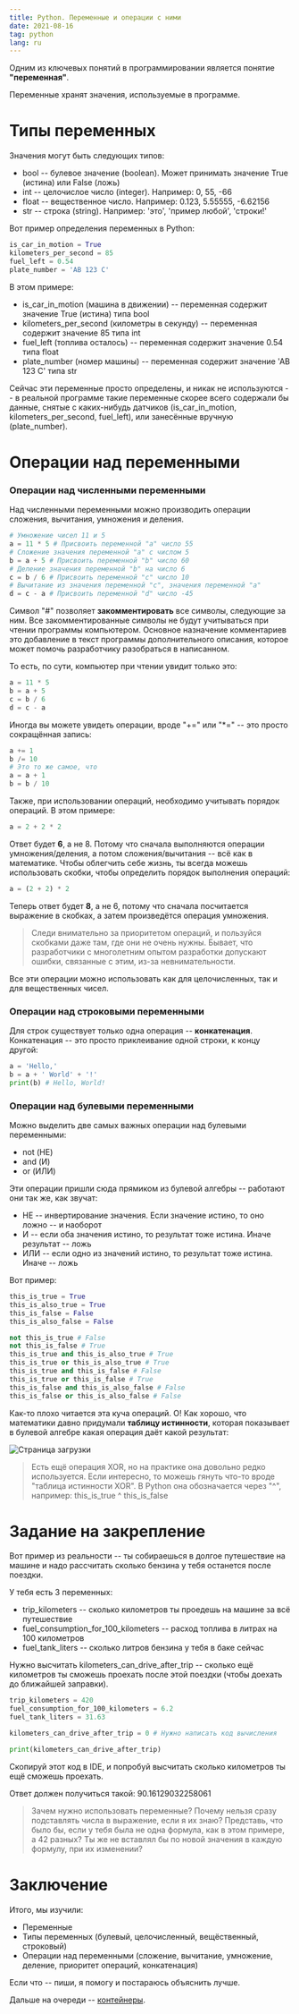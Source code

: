 ```yaml
---
title: Python. Переменные и операции с ними
date: 2021-08-16
tag: python
lang: ru
---
```


Одним из ключевых понятий в программировании является понятие **"переменная"**.

Переменные хранят значения, используемые в программе.

# [](#header-1)Типы переменных

Значения могут быть следующих типов:

* bool -- булевое значение (boolean). Может принимать значение True (истина) или False (ложь)
* int -- целочислое число (integer). Например: 0, 55, -66
* float -- вещественное число. Например: 0.123, 5.55555, -6.62156
* str -- строка (string). Например: 'это', 'пример любой', 'строки!'

Вот пример определения переменных в Python:

```python
is_car_in_motion = True
kilometers_per_second = 85
fuel_left = 0.54
plate_number = 'АВ 123 С'
```

В этом примере:

* is_car_in_motion (машина в движении) -- переменная содержит значение True (истина) типа bool
* kilometers_per_second (километры в секунду) -- переменная содержит значение 85 типа int
* fuel_left (топлива осталось) -- переменная содержит значение 0.54 типа float
* plate_number (номер машины) -- переменная содержит значение 'АВ 123 С' типа str

Сейчас эти переменные просто определены, и никак не используются -- в реальной программе такие переменные скорее всего содержали бы данные, снятые с каких-нибудь датчиков (is_car_in_motion, kilometers_per_second, fuel_left), или занесённые вручную (plate_number).

# [](#header-1)Операции над переменными

### [](#header-3)Операции над численными переменными

Над численными переменными можно производить операции сложения, вычитания, умножения и деления.

```python
# Умножение чисел 11 и 5
a = 11 * 5 # Присвоить переменной "a" число 55
# Сложение значения переменной "a" с числом 5
b = a + 5 # Присвоить переменной "b" число 60
# Деление значения переменной "b" на число 6
c = b / 6 # Присвоить переменной "c" число 10
# Вычитание из значения переменной "c", значения переменной "a"
d = c - a # Присвоить переменной "d" число -45
```

Символ "#" позволяет **закомментировать** все символы, следующие за ним. Все закомментированные символы не будут учитываться при чтении программы компьютером. Основное назначение комментариев это добавление в текст программы дополнительного описания, которое может помочь разработчику разобраться в написанном.

То есть, по сути, компьютер при чтении увидит только это:

```python
a = 11 * 5
b = a + 5
c = b / 6
d = c - a
```

Иногда вы можете увидеть операции, вроде "+=" или "*=" -- это просто сокращённая запись:

```python
a += 1
b /= 10
# Это то же самое, что
a = a + 1
b = b / 10
```

Также, при использовании операций, необходимо учитывать порядок операций. В этом примере:

```python
a = 2 + 2 * 2
```

Ответ будет **6**, а не 8. Потому что сначала выполняются операции умножения/деления, а потом сложения/вычитания -- всё как в математике. Чтобы облегчить себе жизнь, ты всегда можешь использовать скобки, чтобы определить порядок выполнения операций:

```python
a = (2 + 2) * 2
```

Теперь ответ будет **8**, а не 6, потому что сначала посчитается выражение в скобках, а затем произведётся операция умножения.

> Следи внимательно за приоритетом операций, и пользуйся скобками даже там, где они не очень нужны. Бывает, что разработчики с многолетним опытом разработки допускают ошибки, связанные с этим, из-за невнимательности.

Все эти операции можно использовать как для целочисленных, так и для вещественных чисел.

### [](#header-3)Операции над строковыми переменными

Для строк существует только одна операция -- **конкатенация**. Конкатенация -- это просто приклеивание одной строки, к концу другой:

```python
a = 'Hello,'
b = a + ' World' + '!'
print(b) # Hello, World!
```

### [](#header-3)Операции над булевыми переменными

Можно выделить две самых важных операции над булевыми переменными:

* not (НЕ)
* and (И)
* or (ИЛИ)

Эти операции пришли сюда прямиком из булевой алгебры -- работают они так же, как звучат:

* НЕ -- инвертирование значения. Если значение истино, то оно ложно -- и наоборот
* И -- если оба значения истино, то результат тоже истина. Иначе результат -- ложь
* ИЛИ -- если одно из значений истино, то результат тоже истина. Иначе -- ложь

Вот пример:

```python
this_is_true = True
this_is_also_true = True
this_is_false = False
this_is_also_false = False

not this_is_true # False
not this_is_false # True
this_is_true and this_is_also_true # True
this_is_true or this_is_also_true # True
this_is_true and this_is_false # False
this_is_true or this_is_false # True
this_is_false and this_is_also_false # False
this_is_false or this_is_also_false # False
```

Как-то плохо читается эта куча операций. О! Как хорошо, что математики давно придумали **таблицу истинности**, которая показывает в булевой алгебре какая операция даёт какой результат:

![Страница загрузки](/assets/images/bool-or-and.png)

> Есть ещё операция XOR, но на практике она довольно редко используется.  Если интересно, то можешь гянуть что-то вроде "таблица истинности XOR". В Python она обозначается через "^", например: this_is_true ^ this_is_false

# [](#header-1)Задание на закрепление

Вот пример из реальности -- ты собираешься в долгое путешествие на машине и надо рассчитать сколько бензина у тебя останется после поездки.

У тебя есть 3 переменных:

* trip_kilometers -- сколько километров ты проедешь на машине за всё путешествие
* fuel_consumption_for_100_kilometers -- расход топлива в литрах на 100 километров
* fuel_tank_liters -- сколько литров бензина у тебя в баке сейчас

Нужно высчитать kilometers_can_drive_after_trip -- сколько ещё километров ты сможешь проехать после этой поездки (чтобы доехать до ближайшей заправки).

```python
trip_kilometers = 420
fuel_consumption_for_100_kilometers = 6.2
fuel_tank_liters = 31.63

kilometers_can_drive_after_trip = 0 # Нужно написать код вычисления

print(kilometers_can_drive_after_trip)
```

Скопируй этот код в IDE, и попробуй высчитать сколько километров ты ещё сможешь проехать.

Ответ должен получиться такой: 90.16129032258061

> Зачем нужно использовать переменные? Почему нельзя сразу подставлять числа в выражение, если я их знаю?
> Представь, что было бы, если у тебя была не одна формула, как в этом примере, а 42 разных? Ты же не вставлял бы по новой значения в каждую формулу, при их изменении?

# [](#header-1)Заключение

Итого, мы изучили:

* Переменные
* Типы переменных (булевый, целочисленный, вещёственный, строковый)
* Операции над переменными (сложение, вычитание, умножение, деление, приоритет операций, конкатенация)

Если что -- пиши, я помогу и постараюсь объяснить лучше.

Дальше на очереди -- [контейнеры](/python-containers-ru).
